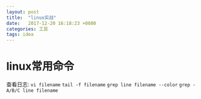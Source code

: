 ```yaml
---
layout: post
title:  "linux实战"
date:   2017-12-20 16:18:23 +0800
categories: 工具
tags: idea
---
```


# linux常用命令
查看日志:
`vi filename`
`tail -f filename`
`grep line filename --color`
`grep -A/B/C line filename`
